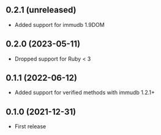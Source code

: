 ## 0.2.1 (unreleased)

- Added support for immudb 1.9DOM

## 0.2.0 (2023-05-11)

- Dropped support for Ruby < 3

## 0.1.1 (2022-06-12)

- Added support for verified methods with immudb 1.2.1+

## 0.1.0 (2021-12-31)

- First release
